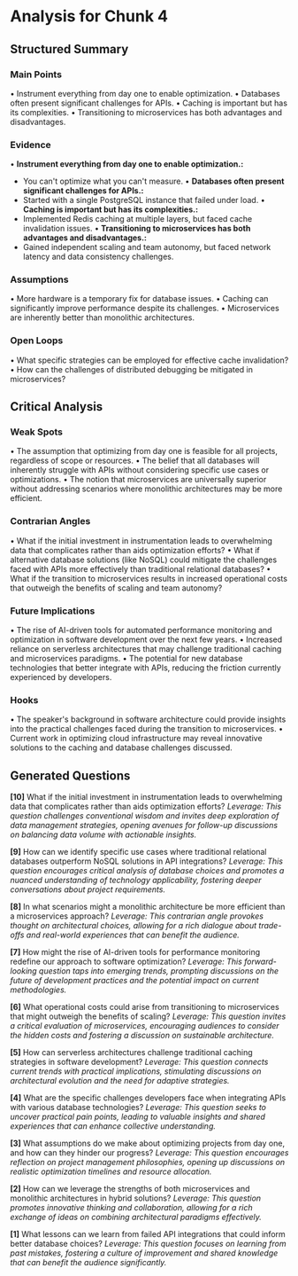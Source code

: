 # Analysis for Chunk 4

## Structured Summary

### Main Points
• Instrument everything from day one to enable optimization.
• Databases often present significant challenges for APIs.
• Caching is important but has its complexities.
• Transitioning to microservices has both advantages and disadvantages.

### Evidence
• **Instrument everything from day one to enable optimization.:**
  - You can't optimize what you can't measure.
• **Databases often present significant challenges for APIs.:**
  - Started with a single PostgreSQL instance that failed under load.
• **Caching is important but has its complexities.:**
  - Implemented Redis caching at multiple layers, but faced cache invalidation issues.
• **Transitioning to microservices has both advantages and disadvantages.:**
  - Gained independent scaling and team autonomy, but faced network latency and data consistency challenges.

### Assumptions
• More hardware is a temporary fix for database issues.
• Caching can significantly improve performance despite its challenges.
• Microservices are inherently better than monolithic architectures.

### Open Loops
• What specific strategies can be employed for effective cache invalidation?
• How can the challenges of distributed debugging be mitigated in microservices?

## Critical Analysis

### Weak Spots
• The assumption that optimizing from day one is feasible for all projects, regardless of scope or resources.
• The belief that all databases will inherently struggle with APIs without considering specific use cases or optimizations.
• The notion that microservices are universally superior without addressing scenarios where monolithic architectures may be more efficient.

### Contrarian Angles
• What if the initial investment in instrumentation leads to overwhelming data that complicates rather than aids optimization efforts?
• What if alternative database solutions (like NoSQL) could mitigate the challenges faced with APIs more effectively than traditional relational databases?
• What if the transition to microservices results in increased operational costs that outweigh the benefits of scaling and team autonomy?

### Future Implications
• The rise of AI-driven tools for automated performance monitoring and optimization in software development over the next few years.
• Increased reliance on serverless architectures that may challenge traditional caching and microservices paradigms.
• The potential for new database technologies that better integrate with APIs, reducing the friction currently experienced by developers.

### Hooks
• The speaker's background in software architecture could provide insights into the practical challenges faced during the transition to microservices.
• Current work in optimizing cloud infrastructure may reveal innovative solutions to the caching and database challenges discussed.

## Generated Questions

**[10]** What if the initial investment in instrumentation leads to overwhelming data that complicates rather than aids optimization efforts?
*Leverage: This question challenges conventional wisdom and invites deep exploration of data management strategies, opening avenues for follow-up discussions on balancing data volume with actionable insights.*

**[9]** How can we identify specific use cases where traditional relational databases outperform NoSQL solutions in API integrations?
*Leverage: This question encourages critical analysis of database choices and promotes a nuanced understanding of technology applicability, fostering deeper conversations about project requirements.*

**[8]** In what scenarios might a monolithic architecture be more efficient than a microservices approach?
*Leverage: This contrarian angle provokes thought on architectural choices, allowing for a rich dialogue about trade-offs and real-world experiences that can benefit the audience.*

**[7]** How might the rise of AI-driven tools for performance monitoring redefine our approach to software optimization?
*Leverage: This forward-looking question taps into emerging trends, prompting discussions on the future of development practices and the potential impact on current methodologies.*

**[6]** What operational costs could arise from transitioning to microservices that might outweigh the benefits of scaling?
*Leverage: This question invites a critical evaluation of microservices, encouraging audiences to consider the hidden costs and fostering a discussion on sustainable architecture.*

**[5]** How can serverless architectures challenge traditional caching strategies in software development?
*Leverage: This question connects current trends with practical implications, stimulating discussions on architectural evolution and the need for adaptive strategies.*

**[4]** What are the specific challenges developers face when integrating APIs with various database technologies?
*Leverage: This question seeks to uncover practical pain points, leading to valuable insights and shared experiences that can enhance collective understanding.*

**[3]** What assumptions do we make about optimizing projects from day one, and how can they hinder our progress?
*Leverage: This question encourages reflection on project management philosophies, opening up discussions on realistic optimization timelines and resource allocation.*

**[2]** How can we leverage the strengths of both microservices and monolithic architectures in hybrid solutions?
*Leverage: This question promotes innovative thinking and collaboration, allowing for a rich exchange of ideas on combining architectural paradigms effectively.*

**[1]** What lessons can we learn from failed API integrations that could inform better database choices?
*Leverage: This question focuses on learning from past mistakes, fostering a culture of improvement and shared knowledge that can benefit the audience significantly.*


